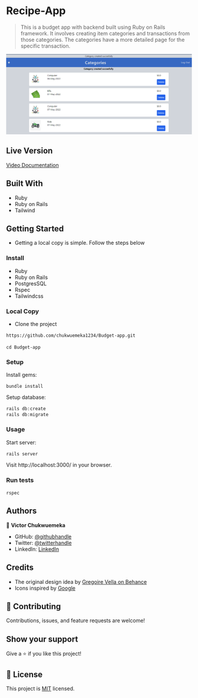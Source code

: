 # Recipe-App

> This is a budget app with backend built using Ruby on Rails framework. It involves creating  item categories and transactions from those categories. The categories have a more detailed page for the specific transaction.


![screenshot](./app/assets/images/screenshot.PNG)

## Live Version

[ Video Documentation](https://www.loom.com/share/0523a75cbe7b42cca1e907c3b9d09b56)

## Built With

- Ruby
- Ruby on Rails
- Tailwind
## Getting Started

- Getting a local copy is simple. Follow the steps below
### Install
- Ruby
- Ruby on Rails
- PostgresSQL
- Rspec
- Tailwindcss


### Local Copy

- Clone the project

```
https://github.com/chukwuemeka1234/Budget-app.git

cd Budget-app

```

### Setup

Install gems:

```
bundle install
```

Setup database:

```
rails db:create
rails db:migrate
```

### Usage

Start server:

```
rails server
```

Visit http://localhost:3000/ in your browser.

### Run tests

```
rspec
```
 
  ## Authors
👤 **Victor Chukwuemeka**

- GitHub: [@githubhandle](https://github.com/chukwuemeka1234/)
- Twitter: [@twitterhandle](https://twitter.com/@avc_victor)
- LinkedIn: [LinkedIn](https://www.linkedin.com/in/vic-chukwuemeka/)

## Credits

- The original design idea by [ Gregoire Vella on Behance](https://www.behance.net/gregoirevella)
- Icons inspired by [ Google ](www.google.com)

## 🤝 Contributing

Contributions, issues, and feature requests are welcome!

## Show your support

Give a ⭐️ if you like this project!
## 📝 License

This project is [MIT](./LICENSE.md) licensed.
